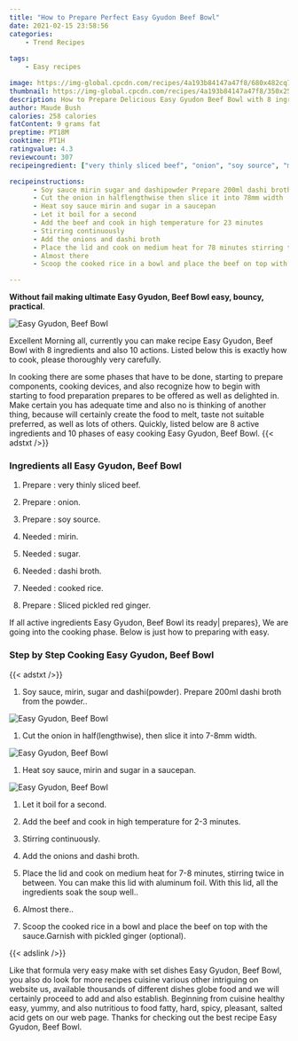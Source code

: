 ```yaml
---
title: "How to Prepare Perfect Easy Gyudon Beef Bowl"
date: 2021-02-15 23:58:56
categories:
    - Trend Recipes
    
tags:
    - Easy recipes

image: https://img-global.cpcdn.com/recipes/4a193b84147a47f8/680x482cq70/easy-gyudon-beef-bowl-recipe-main-photo.jpg
thumbnail: https://img-global.cpcdn.com/recipes/4a193b84147a47f8/350x250cq70/easy-gyudon-beef-bowl-recipe-main-photo.jpg
description: How to Prepare Delicious Easy Gyudon Beef Bowl with 8 ingredients and 10 stages of easy cooking.
author: Maude Bush
calories: 258 calories
fatContent: 9 grams fat
preptime: PT18M
cooktime: PT1H
ratingvalue: 4.3
reviewcount: 307
recipeingredient: ["very thinly sliced beef", "onion", "soy source", "mirin", "sugar", "dashi broth", "cooked rice", "Sliced pickled red ginger"]

recipeinstructions: 
      - Soy sauce mirin sugar and dashipowder Prepare 200ml dashi broth from the powder 
      - Cut the onion in halflengthwise then slice it into 78mm width 
      - Heat soy sauce mirin and sugar in a saucepan 
      - Let it boil for a second 
      - Add the beef and cook in high temperature for 23 minutes 
      - Stirring continuously 
      - Add the onions and dashi broth 
      - Place the lid and cook on medium heat for 78 minutes stirring twice in between You can make this lid with aluminum foil With this lid all the ingredients soak the soup well 
      - Almost there 
      - Scoop the cooked rice in a bowl and place the beef on top with the sauceGarnish with pickled ginger optional

---
```




**Without fail making ultimate Easy Gyudon, Beef Bowl easy, bouncy, practical**. 


![Easy Gyudon, Beef Bowl](https://img-global.cpcdn.com/recipes/4a193b84147a47f8/680x482cq70/easy-gyudon-beef-bowl-recipe-main-photo.jpg "Easy Gyudon, Beef Bowl")




Excellent Morning all, currently you can make recipe Easy Gyudon, Beef Bowl with 8 ingredients and also 10 actions. Listed below this is exactly how to cook, please thoroughly very carefully.

In cooking there are some phases that have to be done, starting to prepare components, cooking devices, and also recognize how to begin with starting to food preparation prepares to be offered as well as delighted in. Make certain you has adequate time and also no is thinking of another thing, because will certainly create the food to melt, taste not suitable preferred, as well as lots of others. Quickly, listed below are 8 active ingredients and 10 phases of easy cooking Easy Gyudon, Beef Bowl.
{{< adstxt />}}

### Ingredients all Easy Gyudon, Beef Bowl


1. Prepare  : very thinly sliced beef.

1. Prepare  : onion.

1. Prepare  : soy source.

1. Needed  : mirin.

1. Needed  : sugar.

1. Needed  : dashi broth.

1. Needed  : cooked rice.

1. Prepare  : Sliced pickled red ginger.



If all active ingredients Easy Gyudon, Beef Bowl its ready| prepares}, We are going into the cooking phase. Below is just how to preparing with easy.

### Step by Step Cooking Easy Gyudon, Beef Bowl

{{< adstxt />}}


1. Soy sauce, mirin, sugar and dashi(powder). Prepare 200ml dashi broth from the powder..



![Easy Gyudon, Beef Bowl](https://img-global.cpcdn.com/steps/a38355d00150c99b/160x128cq70/easy-gyudon-beef-bowl-recipe-step-1-photo.jpg" "Easy Gyudon, Beef Bowl")



1. Cut the onion in half(lengthwise), then slice it into 7-8mm width.



![Easy Gyudon, Beef Bowl](https://img-global.cpcdn.com/steps/881ac5083a823a34/160x128cq70/easy-gyudon-beef-bowl-recipe-step-2-photo.jpg" "Easy Gyudon, Beef Bowl")



1. Heat soy sauce, mirin and sugar in a saucepan.



![Easy Gyudon, Beef Bowl](https://img-global.cpcdn.com/steps/153470d81e03f571/160x128cq70/easy-gyudon-beef-bowl-recipe-step-3-photo.jpg" "Easy Gyudon, Beef Bowl")



1. Let it boil for a second.



1. Add the beef and cook in high temperature for 2-3 minutes.



1. Stirring continuously.



1. Add the onions and dashi broth.



1. Place the lid and cook on medium heat for 7-8 minutes, stirring twice in between. You can make this lid with aluminum foil. With this lid, all the ingredients soak the soup well..



1. Almost there..



1. Scoop the cooked rice in a bowl and place the beef on top with the sauce.Garnish with pickled ginger (optional).





{{< adslink />}}

Like that formula very easy make with set dishes Easy Gyudon, Beef Bowl, you also do look for more recipes cuisine various other intriguing on website us, available thousands of different dishes globe food and we will certainly proceed to add and also establish. Beginning from cuisine healthy easy, yummy, and also nutritious to food fatty, hard, spicy, pleasant, salted acid gets on our web page. Thanks for checking out the best recipe Easy Gyudon, Beef Bowl.
